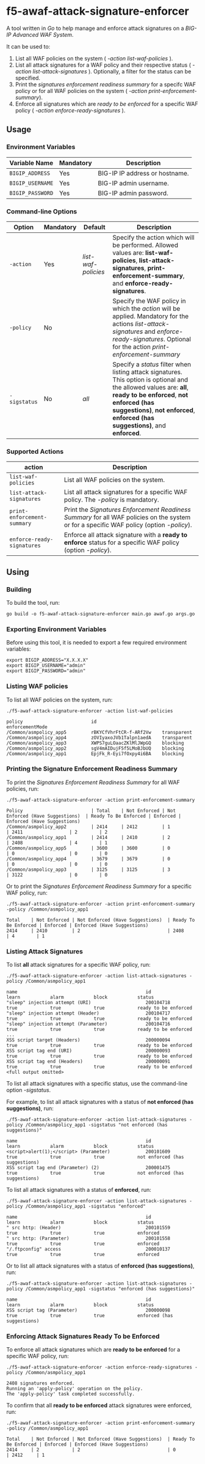 # f5-awaf-attack-signature-enforcer

A tool written in *Go* to help manage and enforce attack signatures on a *BIG-IP Advanced WAF System*. 

It can be used to:

1. List all WAF policies on the system ( *-action list-waf-policies* ). 
2. List all attack signatures for a WAF policy and their respective status ( *-action list-attack-signatures* ). Optionally, a filter for the status can be specified. 
3. Print the *signatures enforcement readiness summary* for a specifc WAF policy or for all WAF policies on the system ( *-action print-enforcement-summary*).
4. Enforce all signatures which are *ready to be enforced* for a specific WAF policy ( *-action enforce-ready-signatures* ).

## Usage 

### Environment Variables

|  Variable Name  | Mandatory |          Description            |
|-----------------|-----------|---------------------------------|
| `BIGIP_ADDRESS` |    Yes    | BIG-IP IP address or hostname.   |
| `BIGIP_USERNAME`|    Yes    | BIG-IP admin username.           |
| `BIGIP_PASSWORD`|    Yes    | BIG-IP admin password.           |

### Command-line Options

|    Option   | Mandatory |        Default       |         Description            |
|-------------|-----------|----------------------|--------------------------------|
| `-action`   |    Yes    | *list-waf-policies*  | Specify the action which will be performed. Allowed values are: **list-waf-policies**, **list-attack-signatures**, **print-enforcement-summary**, and **enforce-ready-signatures**. |
| `-policy`   |    No     |                      | Specify the WAF policy in which the *action* will be applied. Mandatory for the actions *list-attack-signatures* and *enforce-ready-signatures*. Optional for the action *print-enforcement-summary* |
| `-sigstatus`|    No     |        *all*         |Specify a *status* filter when listing attack signatures. This option is optional and the allowed values are: **all**, **ready to be enforced**, **not enforced (has suggestions)**, **not enforced**, **enforced (has suggestions)**, and **enforced**. |

### Supported Actions

|            action          |         Description            |
|----------------------------|--------------------------------|
| `list-waf-policies`        | List all WAF policies on the system. |
| `list-attack-signatures`   | List all attack signatures for a specific WAF policy. The *-policy* is mandatory. |
| `print-enforcement-summary`| Print the *Signatures Enforcement Readiness Summary* for all WAF policies on the system or for a specific WAF policy (option *-policy*). |
| `enforce-ready-signatures` | Enforce all attack signature with a **ready to enforce** status for a specific WAF policy (option *-policy*).|

## Using

### Building

To build the tool, run:

```
go build -o f5-awaf-attack-signature-enforcer main.go awaf.go args.go
```

### Exporting Environment Variables

Before using this tool, it is needed to export a few required environment variables:

```
export BIGIP_ADDRESS="X.X.X.X"
export BIGIP_USERNAME="admin"
export BIGIP_PASSWORD="admin"
```

### Listing WAF policies

To list all WAF policies on the system, run:

```
./f5-awaf-attack-signature-enforcer -action list-waf-policies
```
```
policy                         id                        enforcementMode     
/Common/asmpolicy_app5         rBKYCfVhrFtCR-f-ARf2Vw    transparent         
/Common/asmpolicy_app4         zOVIyaxoJVb1Talpn1aedA    transparent         
/Common/asmpolicy_app3         XWPS7guLOaacZKlMlJWpGQ    blocking            
/Common/asmpolicy_app2         sgV4mAIDujF5f5LMoBJbUQ    blocking            
/Common/asmpolicy_app1         EpjFk_R-Eyi7fOxpy4i6BA    blocking                      
```

### Printing the Signature Enforcement Readiness Summary

To print the *Signatures Enforcement Readiness Summary* for all WAF policies, run:

```
./f5-awaf-attack-signature-enforcer -action print-enforcement-summary
```
```
Policy                         | Total    | Not Enforced | Not Enforced (Have Suggestions)  | Ready To Be Enforced | Enforced | Enforced (Have Suggestions)   
/Common/asmpolicy_app2         | 2414     | 2412         | 1                                | 2411                 | 2        | 2                             
/Common/asmpolicy_app1         | 2414     | 2410         | 2                                | 2408                 | 4        | 1                             
/Common/asmpolicy_app5         | 3600     | 3600         | 0                                | 0                    | 0        | 0                             
/Common/asmpolicy_app4         | 3679     | 3679         | 0                                | 0                    | 0        | 0                             
/Common/asmpolicy_app3         | 3125     | 3125         | 3                                | 3122                 | 0        | 0                                                          
```

Or to print the *Signatures Enforcement Readiness Summary* for a specific WAF policy, run:

```
./f5-awaf-attack-signature-enforcer -action print-enforcement-summary -policy /Common/asmpolicy_app1
```
```
Total    | Not Enforced | Not Enforced (Have Suggestions)  | Ready To Be Enforced | Enforced | Enforced (Have Suggestions)   
2414     | 2410         | 2                                | 2408                 | 4        | 1                               
```

### Listing Attack Signatures

To list **all** attack signatures for a specific WAF policy, run: 

```
./f5-awaf-attack-signature-enforcer -action list-attack-signatures -policy /Common/asmpolicy_app1 
```
```
name                                               id                   learn           alarm           block           status                   
"sleep" injection attempt (URI)                    200104718            true            true            true            ready to be enforced     
"sleep" injection attempt (Header)                 200104717            true            true            true            ready to be enforced     
"sleep" injection attempt (Parameter)              200104716            true            true            true            ready to be enforced
...
XSS script target (Headers)                        200000094            true            true            true            ready to be enforced     
XSS script tag end (URI)                           200000093            true            true            true            ready to be enforced     
XSS script tag end (Headers)                       200000091            true            true            true            ready to be enforced     
<full output omitted>
```

To list all attack signatures with a specific status, use the command-line option *-sigstatus*. 

For example, to list all attack signatures with a status of **not enforced (has suggestions)**, run:

```
./f5-awaf-attack-signature-enforcer -action list-attack-signatures -policy /Common/asmpolicy_app1 -sigstatus "not enforced (has suggestions)"
```
```
name                                               id                   learn           alarm           block           status                   
<script>alert(1);</script> (Parameter)             200101609            true            true            true            not enforced (has suggestions)
XSS script tag end (Parameter) (2)                 200001475            true            true            true            not enforced (has suggestions)
```

To list all attack signatures with a status of **enforced**, run:

```
./f5-awaf-attack-signature-enforcer -action list-attack-signatures -policy /Common/asmpolicy_app1 -sigstatus "enforced"
```
```                  
name                                               id                   learn           alarm           block           status                   
" src http: (Header)                               200101559            true            true            true            enforced                 
" src http: (Parameter)                            200101558            true            true            true            enforced                 
"/.ftpconfig" access                               200010137            true            true            true            enforced              
```

Or to list all attack signatures with a status of **enforced (has suggestions)**, run:

```
./f5-awaf-attack-signature-enforcer -action list-attack-signatures -policy /Common/asmpolicy_app1 -sigstatus "enforced (has suggestions)"
```
```
name                                               id                   learn           alarm           block           status                   
XSS script tag (Parameter)                         200000098            true            true            true            enforced (has suggestions)
```

### Enforcing Attack Signatures Ready To be Enforced

To enforce all attack signatures which are **ready to be enforced** for a specific WAF policy, run:

```
./f5-awaf-attack-signature-enforcer -action enforce-ready-signatures -policy /Common/asmpolicy_app1
```
```
2408 signatures enforced.
Running an 'apply-policy' operation on the policy.
The 'apply-policy' task completed successfully.
```

To confirm that all **ready to be enforced** attack signatures were enforced, run:

```
./f5-awaf-attack-signature-enforcer -action print-enforcement-summary -policy /Common/asmpolicy_app1
```
```
Total    | Not Enforced | Not Enforced (Have Suggestions)  | Ready To Be Enforced | Enforced | Enforced (Have Suggestions)   
2414     | 2            | 2                                | 0                    | 2412     | 1                                               
```

